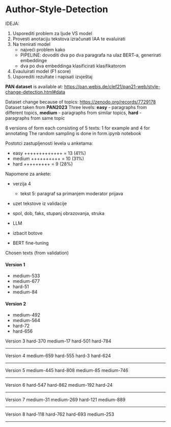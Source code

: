 # Author-Style-Detection

IDEJA:

1. Usporediti problem za ljude VS model
2. Provesti anotaciju tekstova izračunati IAA te evaluirati
3. Na trenirati model
   - najveći problem kako
   - PIPELINE: dovoditi dva po dva paragrafa na ulaz BERT-a, generirati embeddinge
   - dva po dva embeddinga klasificirati klasifikatorom
4. Evauluirati model (F1 score)
5. Usporediti rezultate i napisati izvještaj

**PAN dataset** is available at:
https://pan.webis.de/clef21/pan21-web/style-change-detection.html#data

Dataset change because of topics: https://zenodo.org/records/7729178
Dataset taken from **PAN2023**
Three levels: **easy** - paragraphs from different topics, **medium** - paragraphs from similar topics, **hard** - paragraphs from same topic

8 versions of form each consisting of 5 texts: 1 for example and 4 for annotating
The random sampling is done in form.ipynb notebook

Postotci zastupljenosti levela u anketama:

- easy +++++++++++++ = 13 (41%)
- medium ++++++++++ = 10 (31%)
- hard +++++++++ = 9 (28%)

Napomene za ankete:

- verzija 4

  - tekst 5: paragraf sa primanjem moderator prijava

- uzet tekstove iz validacije
- spol, dob, faks, stupanj obrazovanja, struka
- LLM
- izbacit botove
- BERT fine-tuning

Chosen texts (from validation)

#### Version 1

- medium-533
- medium-677
- hard-51
- medium-84

#### Version 2

- medium-492
- medium-564
- hard-72
- hard-656

Version 3
hard-370
medium-17
hard-501
hard-784

---

Version 4
medium-659
hard-555
hard-3
hard-624

---

Version 5
medium-445
hard-808
medium-85
medium-746

---

Version 6
hard-547
hard-862
medium-192
hard-24

---

Version 7
medium-31
medium-269
hard-121
medium-889

---

Version 8
hard-118
hard-762
hard-693
medium-253

---
